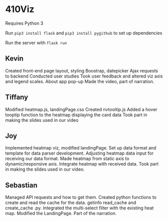 # 410Viz

Requires Python 3

Run `pip3 install flask` and `pip3 install pygithub` to set up dependencies

Run the server with `flask run`





## Kevin
Created front-end page layout, styling
Boostrap, datepicker
Ajax requests to backend
Conducted user studies
Took user feedback and altered viz axis and legend scales.
About app pop-up
Made the video, part of narration.

## Tiffany
Modified heatmap.js, landingPage.css
Created nvtooltip.js
Added a hover tooptip function to the heatmap displaying the card data
Took part in making the slides used in our video

## Joy
Implemented heatmap viz, modified landingPage.
Set up data format and template for data parser development.
Adjusting heatmap data input for receiving our data format.
Made heatmap from static axis to dynamic/responsive axis.
Integrate heatmap with received data.
Took part in making the slides used in our video.

## Sebastian
Managed API requests and how to get them.
Created python functions to create and read the cache for the data.
getinfo read_cache and create_cache .py.
Integrated the multi-select filter with the existing heat map.
Modified the LandingPage.
Part of the narration.
